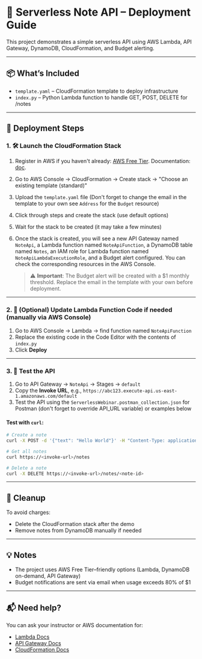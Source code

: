 # 📘 Serverless Note API – Deployment Guide

This project demonstrates a simple serverless API using AWS Lambda, API Gateway, DynamoDB, CloudFormation, and Budget alerting.

---

## 📦 What’s Included

* `template.yaml` – CloudFormation template to deploy infrastructure
* `index.py` – Python Lambda function to handle GET, POST, DELETE for /notes

---

## 🚀 Deployment Steps

### 1. 🛠️ Launch the CloudFormation Stack

1. Register in AWS if you haven't already: [AWS Free Tier](https://aws.amazon.com/free/). Documentation: [doc](https://docs.aws.amazon.com/accounts/latest/reference/getting-started.html).
2. Go to AWS Console → CloudFormation → Create stack → "Choose an existing template (standard)"
3. Upload the `template.yaml` file (Don't forget to change the email in the template to your own see `Address` for the `Budget` resource)
4. Click through steps and create the stack (use default options)
5. Wait for the stack to be created (it may take a few minutes)
6. Once the stack is created, you will see a new API Gateway named `NoteApi`, a Lambda function named `NoteApiFunction`, a DynamoDB table named `Notes`, an IAM role for Lambda function named `NoteApiLambdaExecutionRole`, and a Budget alert configured. You can check the corresponding resources in the AWS Console.

   > ⚠️ **Important**: The Budget alert will be created with a \$1 monthly threshold. Replace the email in the template with your own before deployment.

---

### 2. 🧠 (Optional) Update Lambda Function Code if needed (manually via AWS Console)

1. Go to AWS Console → Lambda → find function named `NoteApiFunction`
2. Replace the existing code in the Code Editor with the contents of `index.py`
3. Click **Deploy**

---

### 3. 🧪 Test the API

1. Go to API Gateway → `NoteApi` → Stages → `default`
2. Copy the **Invoke URL**, e.g., `https://abc123.execute-api.us-east-1.amazonaws.com/default`
3. Test the API using the `ServerlessWebinar.postman_collection.json` for Postman (don't forget to override API_URL variable) or examples below

#### Test with `curl`:

```bash
# Create a note
curl -X POST -d '{"text": "Hello World"}' -H "Content-Type: application/json" https://<invoke-url>/notes

# Get all notes
curl https://<invoke-url>/notes

# Delete a note
curl -X DELETE https://<invoke-url>/notes/<note-id>
```

---

## 🧹 Cleanup

To avoid charges:

* Delete the CloudFormation stack after the demo
* Remove notes from DynamoDB manually if needed

---

## 💡 Notes

* The project uses AWS Free Tier–friendly options (Lambda, DynamoDB on-demand, API Gateway)
* Budget notifications are sent via email when usage exceeds 80% of \$1

---

## 📬 Need help?

You can ask your instructor or AWS documentation for:

* [Lambda Docs](https://docs.aws.amazon.com/lambda/latest/dg/welcome.html)
* [API Gateway Docs](https://docs.aws.amazon.com/apigateway/latest/developerguide/welcome.html)
* [CloudFormation Docs](https://docs.aws.amazon.com/AWSCloudFormation/latest/UserGuide/Welcome.html)
